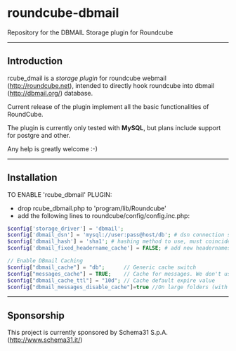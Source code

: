# roundcube-dbmail
Repository for the DBMAIL Storage plugin for Roundcube

---
## Introduction

rcube_dmail is a _storage plugin_ for roundcube webmail (http://roundcube.net), intended to directly hook roundcube into dbmail (http://dbmail.org/) database.

Current release of the plugin implement all the basic functionalities of RoundCube.

The plugin is currently only tested with **MySQL**, but plans include support for postgre and other.

Any help is greatly welcome :-)

---
## Installation

TO ENABLE 'rcube_dbmail' PLUGIN:
* drop rcube_dbmail.php to 'program/lib/Roundcube'
* add the following lines to roundcube/config/config.inc.php:

```php
$config['storage_driver'] = 'dbmail';
$config['dbmail_dsn'] = 'mysql://user:pass@host/db'; # dsn connection string
$config['dbmail_hash'] = 'sha1'; # hashing method to use, must coincide with dbmail.conf - sha1, md5, sha256, sha512, whirlpool. sha1 is the default
$config['dbmail_fixed_headername_cache'] = FALSE; # add new headernames (if not exists) in 'dbmail_headername' when saving messages

// Enable DBmail Caching
$config["dbmail_cache"] = "db";      // Generic cache switch
$config["messages_cache"] = TRUE;    // Cache for messages. We don't use it
$config["dbmail_cache_ttl"] = "10d"; // Cache default expire value
$config["dbmail_messages_disable_cache"]=true //On large folders (with high count of messages) this parameter should be added.
```

---
## Sponsorship

This project is currently sponsored by Schema31 S.p.A. (http://www.schema31.it/)

